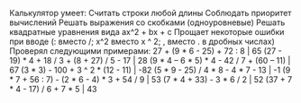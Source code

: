 Калькулятор умеет:
Считать строки любой длины
Соблюдать приоритет вычислений
Решать выражения со скобками (одноуровневые)
Решать квадратные уравнения вида ax^2 + bx + c
Прощает некоторые ошибки при вводе (: вместо /; x^2 вместо x ^ 2; , вместо . в дробных числах)
Проверял следующими примерами:
27 + (9 * 6 - 25) + 72 : 8						            | 65
(27 - 19) * 4 + 18 / 3 + (8 + 27) / 5 - 17				| 28
(9 * 4 – 6 * 5) * 4 - 42 / 7 + (60 – 11)			  	| 67
(3 * 3) - 100 + 3 ^ 2 * (12 - 11)				        	| -82
(5 * 9 - 25) / 4 * 8 - 4 * 7 - 13					        | -1
(9 * 7 + 56 : 7) - (2 * 6 - 4) * 3 + 54 / 9				| 53
(7 * 4 + 33) - 3 * 6 / 2						              | 52
(37 + 7 * 4 - 17) / 6 + 7 * 5						          | 43
